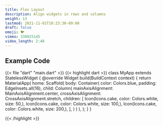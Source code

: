 ```yaml
---
title: Flex Layout
description: Align widgets in rows and columns
weight: 13
lastmod: 2021-11-01T10:23:30-09:00
draft: false
emoji: 🐦
vimeo: 336025145
video_length: 2:48
---
```


## Example Code

{{< file "dart" "main.dart" >}}
{{< highlight dart >}}
class MyApp extends StatelessWidget {
 @override
 Widget build(BuildContext context) {
   return MaterialApp(
     home: Scaffold(
       body: Container(
         color: Colors.blue,
         padding: EdgeInsets.all(16),
         child: Column(
           mainAxisAlignment: MainAxisAlignment.center,
           crossAxisAlignment: CrossAxisAlignment.stretch,
           children: <Widget>[
             Icon(Icons.cake, color: Colors.white, size: 50,),
             Icon(Icons.cake, color: Colors.white, size: 100,),
             Icon(Icons.cake, color: Colors.white, size: 200,),
           ],
         )
       )
     ),
   );
 }
}

{{< /highlight >}}